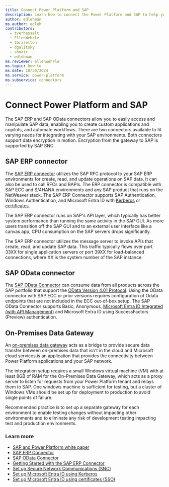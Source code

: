 ```yaml
---
title: Connect Power Platform and SAP
description: Learn how to connect the Power Platform and SAP to help you quickly build, extend, and deploy solutions that improve daily workflows that interact with SAP.
author: edlehman
ms.author: edleh
contributors: 
  - tverhasselt
  - EllenWehrle
  - tbrazelton
  - dgalitsky
  - shnair
  - edlehman
ms.reviewer: ellenwehrle
ms.topic: how-to
ms.date: 10/30/2024
ms.service: power-platform
ms.subservice: connectors
---
```


# Connect Power Platform and SAP

The SAP ERP and SAP OData connectors allow you to easily access and manipulate SAP data, enabling you to create custom applications and copilots, and automate workflows. There are two connectors available to fit varying needs for integrating with your SAP environments. Both connectors support data encryption in motion. Encryption from the gateway to SAP is supported by SAP SNC.

## SAP ERP connector

The [SAP ERP connector](/power-platform/sap/guides/getting-started-with-the-sap-erp-connector) utilizes the SAP RFC protocol to your SAP ERP environments for create, read, and update operations on SAP data. It can also be used to call RFCs and BAPIs. The ERP connector is compatible with SAP ECC and S/4HANA environments and any SAP product that runs on the NetWeaver stack. The SAP ERP Connector supports SAP Authentication, Windows Authentication, and Microsoft Entra ID with [Kerberos](/power-platform/sap/guides/set-up-microsoft-entra-id-with-kerberos) or [certificates](/power-platform/sap/guides/set-up-microsoft-entra-id-with-certificates).

The SAP ERP connector runs on SAP's API layer, which typically has better system performance than running the same activity in the SAP GUI. As more users transition off the SAP GUI and to an external user interface like a canvas app, CPU consumption on the SAP servers drops significantly.

The SAP ERP connector utilizes the message server to invoke APIs that create, read, and update SAP data. This traffic typically flows over port 33XX for single application servers or port 39XX for load-balanced connections, where XX is the system number of the SAP instance.

## SAP OData connector

The [SAP OData Connector](/power-platform/sap/guides/getting-started-with-the-SAP-OData-connector) can consume data from all products across the SAP portfolio that support the [OData Version 4.01 Protocol](https://docs.oasis-open.org/odata/odata/v4.01/odata-v4.01-part1-protocol.html). Using the OData connector with SAP ECC or prior versions requires configuration of Odata endpoints that are not included in the ECC out-of-box setup. The SAP OData Connector supports Basic, Anonymous, [Microsoft Entra ID Integrated (with API Management)](/power-platform/sap/guides/set-up-microsoft-entra-id-with-azure-apim-and-oauth) and Microsoft Entra ID using SuccessFactors (Preview) authentication.

## On-Premises Data Gateway

An [on-premises data gateway](/data-integration/gateway/service-gateway-onprem) acts as a bridge to provide secure data transfer between on-premises data that isn't in the cloud and Microsoft cloud services.is an application that provides the connectivity between Power Platform applications and your SAP network.

The integration setup requires a small Windows virtual machine (VM) with at least 8GB of RAM for the On-Premises Data Gateway, which acts as a proxy server to listen for requests from your Power Platform tenant and relays them to SAP. One windows machine is sufficient for testing, but a cluster of Windows VMs should be set up for deployment to production to avoid single points of failure.

Recommended practice is to set up a separate gateway for each environment to enable testing changes without impacting other environments and to eliminate any risk of development testing impacting test and production environments.

### Learn more

- [SAP and Power Platform white paper](https://go.microsoft.com/fwlink/?linkid=2294900)
- [SAP ERP Connector](/connectors/saperp/)
- [SAP OData Connector](/connectors/sapodata/)
- [Getting Started with the SAP ERP Connector](/power-platform/sap/guides/getting-started-with-the-sap-erp-connector)
- [Set up Secure Network Communications (SNC)](/power-platform/sap/guides/set-up-secure-network-communications)
- [Set up Microsoft Entra ID using Kerberos](/power-platform/sap/guides/set-up-microsoft-entra-id-with-kerberos)
- [Set up Microsoft Entra ID using certificates (SSO)](/power-platform/sap/guides/set-up-microsoft-entra-id-with-certificates)
